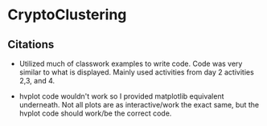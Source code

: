 # CryptoClustering

## Citations

- Utilized much of classwork examples to write code. Code was very similar to what is displayed. Mainly used activities from day 2 activities 2,3, and 4.

- hvplot code wouldn't work so I provided matplotlib equivalent underneath. Not all plots are as interactive/work the exact same, but the hvplot code should work/be the correct code.